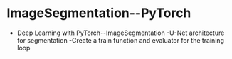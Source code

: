 # ImageSegmentation--PyTorch
+ Deep Learning with PyTorch--ImageSegmentation
-U-Net architecture for segmentation
-Create a train function and evaluator for the training loop
